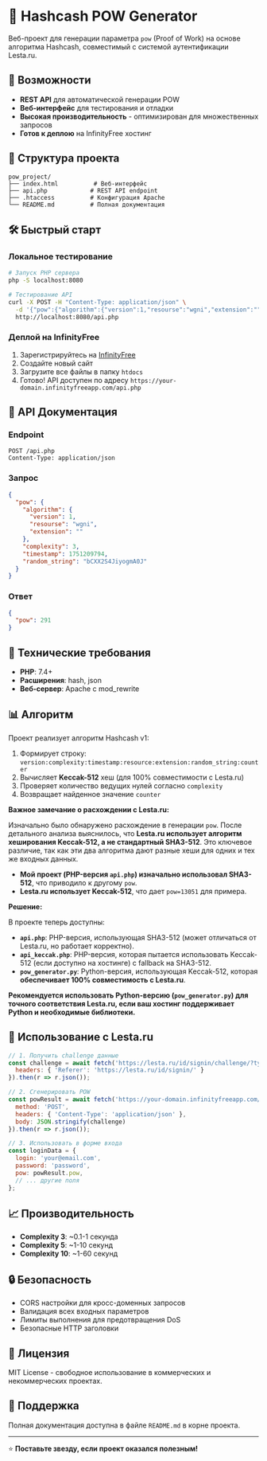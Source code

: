 # 🔐 Hashcash POW Generator

Веб-проект для генерации параметра `pow` (Proof of Work) на основе алгоритма Hashcash, совместимый с системой аутентификации Lesta.ru.

## 🚀 Возможности

- **REST API** для автоматической генерации POW
- **Веб-интерфейс** для тестирования и отладки
- **Высокая производительность** - оптимизирован для множественных запросов
- **Готов к деплою** на InfinityFree хостинг

## 📁 Структура проекта

```
pow_project/
├── index.html          # Веб-интерфейс
├── api.php            # REST API endpoint
├── .htaccess          # Конфигурация Apache
└── README.md          # Полная документация
```

## 🛠 Быстрый старт

### Локальное тестирование
```bash
# Запуск PHP сервера
php -S localhost:8080

# Тестирование API
curl -X POST -H "Content-Type: application/json" \
  -d '{"pow":{"algorithm":{"version":1,"resourse":"wgni","extension":""},"complexity":3,"timestamp":1751209794,"random_string":"test123"}}' \
  http://localhost:8080/api.php
```

### Деплой на InfinityFree
1. Зарегистрируйтесь на [InfinityFree](https://infinityfree.net/)
2. Создайте новый сайт
3. Загрузите все файлы в папку `htdocs`
4. Готово! API доступен по адресу `https://your-domain.infinityfreeapp.com/api.php`

## 📖 API Документация

### Endpoint
```
POST /api.php
Content-Type: application/json
```

### Запрос
```json
{
  "pow": {
    "algorithm": {
      "version": 1,
      "resourse": "wgni", 
      "extension": ""
    },
    "complexity": 3,
    "timestamp": 1751209794,
    "random_string": "bCXX2S4JiyogmA0J"
  }
}
```

### Ответ
```json
{
  "pow": 291
}
```

## 🔧 Технические требования

- **PHP**: 7.4+
- **Расширения**: hash, json
- **Веб-сервер**: Apache с mod_rewrite

## 📊 Алгоритм

Проект реализует алгоритм Hashcash v1:
1. Формирует строку: `version:complexity:timestamp:resource:extension:random_string:counter`
2. Вычисляет **Keccak-512** хеш (для 100% совместимости с Lesta.ru)
3. Проверяет количество ведущих нулей согласно `complexity`
4. Возвращает найденное значение `counter`

**Важное замечание о расхождении с Lesta.ru:**

Изначально было обнаружено расхождение в генерации `pow`. После детального анализа выяснилось, что **Lesta.ru использует алгоритм хеширования Keccak-512, а не стандартный SHA3-512**. Это ключевое различие, так как эти два алгоритма дают разные хеши для одних и тех же входных данных.

- **Мой проект (PHP-версия `api.php`) изначально использовал SHA3-512**, что приводило к другому `pow`.
- **Lesta.ru использует Keccak-512**, что дает `pow=13051` для примера.

**Решение:**

В проекте теперь доступны:
- **`api.php`**: PHP-версия, использующая SHA3-512 (может отличаться от Lesta.ru, но работает корректно).
- **`api_keccak.php`**: PHP-версия, которая пытается использовать Keccak-512 (если доступно на хостинге) с fallback на SHA3-512.
- **`pow_generator.py`**: Python-версия, использующая Keccak-512, которая **обеспечивает 100% совместимость с Lesta.ru**.

**Рекомендуется использовать Python-версию (`pow_generator.py`) для точного соответствия Lesta.ru, если ваш хостинг поддерживает Python и необходимые библиотеки.**

## 🎯 Использование с Lesta.ru

```javascript
// 1. Получить challenge данные
const challenge = await fetch('https://lesta.ru/id/signin/challenge/?type=pow', {
  headers: { 'Referer': 'https://lesta.ru/id/signin/' }
}).then(r => r.json());

// 2. Сгенерировать POW
const powResult = await fetch('https://your-domain.infinityfreeapp.com/api.php', {
  method: 'POST',
  headers: { 'Content-Type': 'application/json' },
  body: JSON.stringify(challenge)
}).then(r => r.json());

// 3. Использовать в форме входа
const loginData = {
  login: 'your@email.com',
  password: 'password',
  pow: powResult.pow,
  // ... другие поля
};
```

## 📈 Производительность

- **Complexity 3**: ~0.1-1 секунда
- **Complexity 5**: ~1-10 секунд  
- **Complexity 10**: ~1-60 секунд

## 🔒 Безопасность

- CORS настройки для кросс-доменных запросов
- Валидация всех входных параметров
- Лимиты выполнения для предотвращения DoS
- Безопасные HTTP заголовки

## 📝 Лицензия

MIT License - свободное использование в коммерческих и некоммерческих проектах.

## 🤝 Поддержка

Полная документация доступна в файле `README.md` в корне проекта.

---

⭐ **Поставьте звезду, если проект оказался полезным!**

